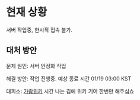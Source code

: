 # 현재 상황
서버 작업중, 한시적 접속 불가.

## 대처 방안
문제 원인: 서버 안정화 작업

해결 방안: 작업 진행중. 예상 종료 시간 01/19 03:00 KST

대피소: [가람위키](https://garam.wiki)
시간 나는 김에 위키 기여 한번만 해주십쇼
